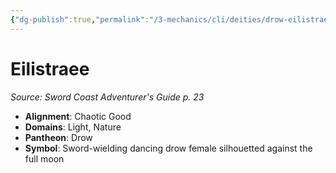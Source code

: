 ```yaml
---
{"dg-publish":true,"permalink":"/3-mechanics/cli/deities/drow-eilistraee-scag/","tags":["ttrpg-cli/compendium/src/5e/scag","ttrpg-cli/deity/drow","ttrpg-cli/domain/light","ttrpg-cli/domain/nature"],"noteIcon":""}
---
```


# Eilistraee
*Source: Sword Coast Adventurer's Guide p. 23* 

- **Alignment**: Chaotic Good
- **Domains**: Light, Nature
- **Pantheon**: Drow
- **Symbol**: Sword-wielding dancing drow female silhouetted against the full moon